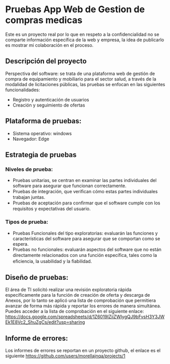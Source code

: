 # Pruebas App Web de Gestion de compras medicas
Este es un proyecto real por lo que en respeto a la confidencialidad no se comparte información específica de la web y empresa, la idea de publicarlo es mostrar mi colaboración en el proceso.

## Descripción del proyecto
Perspectiva del software: se trata de una plataforma web de gestión de compra de equipamiento y mobiliario para el sector salud, a través de la modalidad de licitaciones públicas, las pruebas se enfocan en las siguientes funcionalidades:
- Registro y autenticación de usuarios
- Creación y seguimiento de ofertas

## Plataforma de pruebas: 
- Sistema operativo: windows
- Navegador: Edge

## Estrategia de pruebas
### Niveles de prueba: 
- Pruebas unitarias, se centran en examinar las partes individuales del software para asegurar que funcionan correctamente. 
- Pruebas de integración, que veriﬁcan cómo estas partes individuales trabajan juntas. 
- Pruebas de aceptación para conﬁrmar que el software cumple con los requisitos y expectativas del usuario.

### Tipos de prueba:
- Pruebas Funcionales del tipo exploratorias: evaluarán las funciones y características del software para asegurar que se comportan como se espera.
- Pruebas no funcionales: evaluarán aspectos del software que no están directamente relacionados con una función especíﬁca, tales como la eﬁciencia, la usabilidad y la
ﬁabilidad.

## Diseño de pruebas:
El área de TI solicitó realizar una revisión exploratoria rápida específicamente para la función de creación de oferta y descarga de Anexos, por lo tanto se aplicó una lista de comprobación que permitiera avanzar de forma más rápida y reportar los errores de manera simultánea. Puedes acceder a la lista de comprobación en el siguiente enlace:
https://docs.google.com/spreadsheets/d/1Z6019IZiiZWIygQJ9bFvsH3Y3JWEk1E8Vc2_ShuZgCs/edit?usp=sharing

## Informe de errores:
Los informes de errores se reportan en un proyecto github, el enlace es el siguiente https://github.com/users/morellajnqa/projects/1





